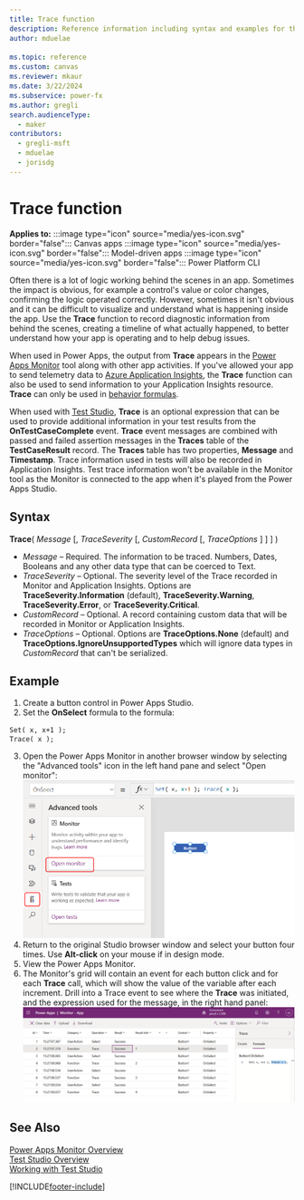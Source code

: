```yaml
---
title: Trace function
description: Reference information including syntax and examples for the Trace function.
author: mduelae

ms.topic: reference
ms.custom: canvas
ms.reviewer: mkaur
ms.date: 3/22/2024
ms.subservice: power-fx
ms.author: gregli
search.audienceType:
  - maker
contributors:
  - gregli-msft
  - mduelae
  - jorisdg
---
```


# Trace function

**Applies to:** :::image type="icon" source="media/yes-icon.svg" border="false"::: Canvas apps :::image type="icon" source="media/yes-icon.svg" border="false"::: Model-driven apps :::image type="icon" source="media/yes-icon.svg" border="false"::: Power Platform CLI

Often there is a lot of logic working behind the scenes in an app. Sometimes the impact is obvious, for example a control's value or color changes, confirming the logic operated correctly. However, sometimes it isn't obvious and it can be difficult to visualize and understand what is happening inside the app. Use the **Trace** function to record diagnostic information from behind the scenes, creating a timeline of what actually happened, to better understand how your app is operating and to help debug issues.

When used in Power Apps, the output from **Trace** appears in the [Power Apps Monitor](/power-apps/maker/monitor-overview) tool along with other app activities. If you've allowed your app to send telemetry data to [Azure Application Insights](/power-apps/maker/canvas-apps/application-insights), the **Trace** function can also be used to send information to your Application Insights resource. **Trace** can only be used in [behavior formulas](../imperative.md). 

When used with [Test Studio](/power-apps/maker/canvas-apps/test-studio), **Trace** is an optional expression that can be used to provide additional information in your test results from the **OnTestCaseComplete** event. **Trace** event messages are combined with passed and failed assertion messages in the **Traces** table of the **TestCaseResult** record. The **Traces** table has two properties, **Message** and **Timestamp**. Trace information used in tests will also be recorded in Application Insights. Test trace information won't be available in the Monitor tool as the Monitor is connected to the app when it's played from the Power Apps Studio.

## Syntax

**Trace**( _Message_ [, _TraceSeverity_ [, _CustomRecord_ [, _TraceOptions_ ] ] ] )

- _Message_ – Required. The information to be traced. Numbers, Dates, Booleans and any other data type that can be coerced to Text.
- _TraceSeverity_ – Optional. The severity level of the Trace recorded in Monitor and Application Insights. Options are **TraceSeverity.Information** (default), **TraceSeverity.Warning**, **TraceSeverity.Error**, or **TraceSeverity.Critical**.
- _CustomRecord_ – Optional. A record containing custom data that will be recorded in Monitor or Application Insights.
- _TraceOptions_ – Optional. Options are **TraceOptions.None** (default) and **TraceOptions.IgnoreUnsupportedTypes** which will ignore data types in _CustomRecord_ that can't be serialized.  

## Example

1. Create a button control in Power Apps Studio.
2. Set the **OnSelect** formula to the formula:
  ```powerapps-dot
  Set( x, x+1 );
  Trace( x );
  ```
3. Open the Power Apps Monitor in another browser window by selecting the "Advanced tools" icon in the left hand pane and select "Open monitor":
  ![entry point for Power Apps monitor](media/function-trace/open-monitor.png)
4. Return to the original Studio browser window and select your button four times.  Use **Alt-click** on your mouse if in design mode.
5. View the Power Apps Monitor.  
6. The Monitor's grid will contain an event for each button click and for each **Trace** call, which will show the value of the variable after each increment. Drill into a Trace event to see where the **Trace** was initiated, and the expression used for the message, in the right hand panel:
  ![monitor trace showing button being pressed four times and corresponding increments of a variable](media/function-trace/increment-trace.png)

## See Also

[Power Apps Monitor Overview](/power-apps/maker/monitor-overview) <br>
[Test Studio Overview](/power-apps/maker/canvas-apps/test-studio) <br>
[Working with Test Studio](/power-apps/maker/canvas-apps/working-with-test-studio)

[!INCLUDE[footer-include](../../includes/footer-banner.md)]
